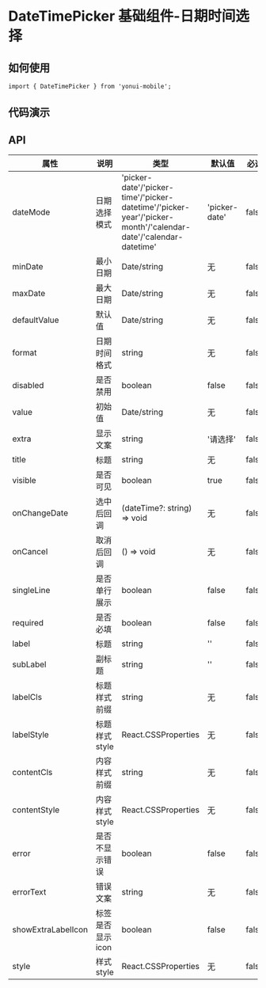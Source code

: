 # DateTimePicker 基础组件-日期时间选择
## 如何使用

```
import { DateTimePicker } from 'yonui-mobile';

```

## 代码演示


## API

属性 | 说明 | 类型 | 默认值 | 必选
----|-----|------|------|------
dateMode | 日期选择模式 | 'picker-date'/'picker-time'/'picker-datetime'/'picker-year'/'picker-month'/'calendar-date'/'calendar-datetime' | 'picker-date' | false
minDate | 最小日期 | Date/string | 无 | false
maxDate | 最大日期 | Date/string | 无 | false
defaultValue | 默认值 | Date/string | 无 | false
format | 日期时间格式 | string | 无 | false
disabled | 是否禁用 | boolean | false | false
value | 初始值 | Date/string | 无 | false
extra | 显示文案 | string | '请选择' | false
title | 标题 | string | 无 | false
visible | 是否可见 | boolean | true | false
onChangeDate | 选中后回调 | (dateTime?: string) => void | 无 | false
onCancel | 取消后回调 | () => void | 无 | false
singleLine | 是否单行展示 | boolean | false | false
required | 是否必填 | boolean | false | false
label | 标题 | string | '' | false
subLabel | 副标题 | string | '' | false
labelCls | 标题样式前缀 | string | 无 | false
labelStyle | 标题样式style | React.CSSProperties | 无 | false
contentCls | 内容样式前缀 | string | 无 | false
contentStyle | 内容样式style | React.CSSProperties | 无 | false
error | 是否不显示错误 | boolean | false | false
errorText | 错误文案 | string | 无 | false
showExtraLabelIcon | 标签是否显示icon | boolean | false | false
style | 样式style | React.CSSProperties | 无 | false
